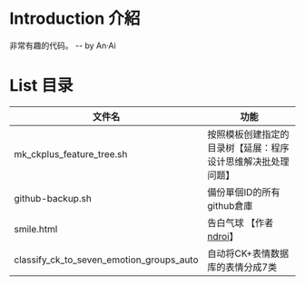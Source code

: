 # Introduction 介紹
非常有趣的代码。  -- by An·Ai

# List 目录
| 文件名                                   | 功能                                       |
| ---------------------------------------- | ---------------------------------------- |
| mk_ckplus_feature_tree.sh                | 按照模板创建指定的目录树【延展：程序设计思维解决批处理问题】           |
| github-backup.sh                         | 備份單個ID的所有github倉庫                        |
| smile.html                               | 告白气球 【作者 [ndroi](https://github.com/ndroi/JSDrawLove)】 |
| classify_ck_to_seven_emotion_groups_auto | 自动将CK+表情数据库的表情分成7类                       |
